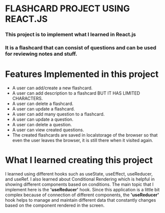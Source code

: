 # FLASHCARD PROJECT USING REACT.JS

### This project is to implement what I learned in React.js

### It is a flashcard that can consist of questions and can be used for reviewing notes and stuff.

# **Features Implemented in this project**

- A user can add/create a new flashcard.
- A user can add description to a flashcard BUT IT HAS LIMITED CHARACTERS.
- A user can delete a flashcard.
- A user can update a flashcard.
- A user can add many question to a flashcard.
- A user can update a question.
- A user can delete a question.
- A user can view created questions.
- The created flashcards are saved in localstorage of the browser so that even the user leaves the browser, it is still there when it visited again.

# **What I learned creating this project**

I learned using different hooks such as useState, useEffect, useReducer, and useRef.
I also learned about Conditional Rendering which is helpful in showing different components
based on conditions. The main topic that I implement here is the **'useReducer'** hook. Since this
application is a little bit complex because of connection of different components, the **'useReducer'**
hook helps to manage and maintain different data that constantly changes based on the component rendered in
the screen.
